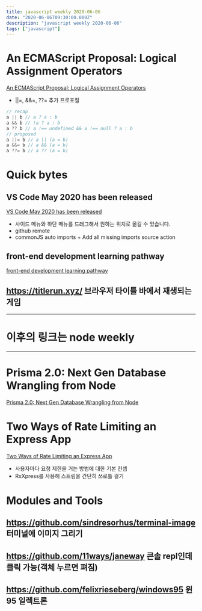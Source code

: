 ```yaml
---
title: javascript weekly 2020-06-06
date: "2020-06-06T09:30:00.000Z"
description: "javascript weekly 2020-06-06"
tags: ["javascript"]
---
```


# An ECMAScript Proposal: Logical Assignment Operators
<a href="https://2ality.com/2020/06/logical-assignment-operators.html" target="_blank">An ECMAScript Proposal: Logical Assignment Operators</a>
- ||=, &&=, ??= 추가 프로포절
```javascript
// recap
a || b // a ? a : b
a && b // !a ? a : b
a ?? b // a !== undefined && a !== null ? a : b
// proposed
a ||= b // a || (a = b)
a &&= b // a && (a = b)
a ??= b // a ?? (a = b)
```

# Quick bytes
## VS Code May 2020 has been released
<a href="https://code.visualstudio.com/updates/v1_46" target="_blank">VS Code May 2020 has been released</a>
- 사이드 메뉴와 하단 메뉴를 드래그해서 원하는 위치로 옮길 수 있습니다.
- github remote
- commonJS auto imports + Add all missing imports source action

## front-end development learning pathway
<a href="https://developer.mozilla.org/en-US/docs/Learn/Front-end_web_developer" target="_blank">front-end development learning pathway</a>

## https://titlerun.xyz/ 브라우저 타이틀 바에서 재생되는 게임



<hr>

# 이후의 링크는 node weekly

<hr>

# Prisma 2.0: Next Gen Database Wrangling from Node
<a href="https://www.prisma.io/blog/announcing-prisma-2-n0v98rzc8br1" target="_blank">Prisma 2.0: Next Gen Database Wrangling from Node</a>

# Two Ways of Rate Limiting an Express App
<a href="https://eugene.coding.blog/rate-limiting-an-express-app" target="_blank">Two Ways of Rate Limiting an Express App</a>
- 사용자마다 요청 제한을 거는 방법에 대한 기본 컨셉
- RxXpress를 사용해 스트림을 간단히 쓰로틀 걸기


# Modules and Tools
## https://github.com/sindresorhus/terminal-image 터미널에 이미지 그리기
## https://github.com/11ways/janeway 콘솔 repl인데 클릭 가능(객체 누르면 펴짐)
## https://github.com/felixrieseberg/windows95 윈95 일렉트론